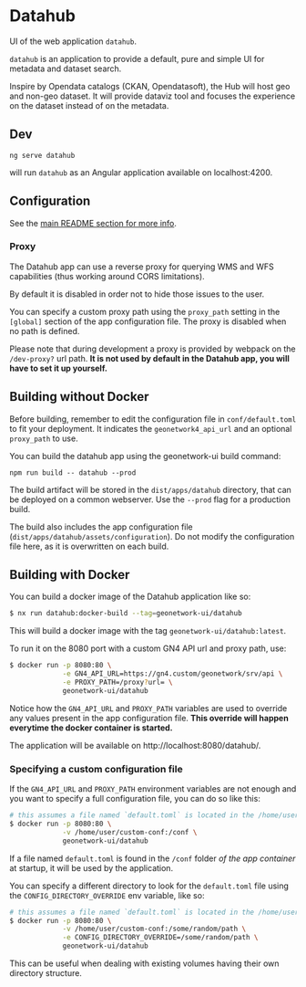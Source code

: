 # Datahub

UI of the web application `datahub`.

`datahub` is an application to provide a default, pure and simple UI for metadata and dataset search.

Inspire by Opendata catalogs (CKAN, Opendatasoft), the Hub will host geo and non-geo dataset. It will provide dataviz tool and focuses the experience on the dataset instead of on the metadata.

## Dev

```
ng serve datahub
```

will run `datahub` as an Angular application available on localhost:4200.

## Configuration

See the [main README section for more info](../../README.md#application-configuration).

### Proxy

The Datahub app can use a reverse proxy for querying WMS and WFS capabilities (thus working around
CORS limitations).

By default it is disabled in order not to hide those issues to the user.

You can specify a custom proxy path using the `proxy_path` setting in the `[global]` section of the app configuration file. The proxy is disabled when
no path is defined.

Please note that during development a proxy is provided by webpack on the `/dev-proxy?` url path. **It is
not used by default in the Datahub app, you will have to set it up yourself.**

## Building without Docker

Before building, remember to edit the configuration file in `conf/default.toml` to fit your deployment. It indicates the `geonetwork4_api_url` and an optional `proxy_path` to use.

You can build the datahub app using the geonetwork-ui build command:

```shell script
npm run build -- datahub --prod
```

The build artifact will be stored in the `dist/apps/datahub` directory, that can be deployed on a common webserver. Use the `--prod` flag for a production build.

The build also includes the app configuration file (`dist/apps/datahub/assets/configuration`). Do not modify the configuration file here, as it is overwritten on each build.

## Building with Docker

You can build a docker image of the Datahub application like so:

```bash
$ nx run datahub:docker-build --tag=geonetwork-ui/datahub
```

This will build a docker image with the tag `geonetwork-ui/datahub:latest`.

To run it on the 8080 port with a custom GN4 API url and proxy path, use:

```bash
$ docker run -p 8080:80 \
             -e GN4_API_URL=https://gn4.custom/geonetwork/srv/api \
             -e PROXY_PATH=/proxy?url= \
             geonetwork-ui/datahub
```

Notice how the `GN4_API_URL` and `PROXY_PATH` variables are used to override any values present in the app configuration file.
**This override will happen everytime the docker container is started.**

The application will be available on http://localhost:8080/datahub/.

### Specifying a custom configuration file

If the `GN4_API_URL` and `PROXY_PATH` environment variables are not enough and you want to specify a full configuration file,
you can do so like this:

```bash
# this assumes a file named `default.toml` is located in the /home/user/custom-conf directory:
$ docker run -p 8080:80 \
             -v /home/user/custom-conf:/conf \
             geonetwork-ui/datahub
```

If a file named `default.toml` is found in the `/conf` folder _of the app container_ at startup, it will be used by the application.

You can specify a different directory to look for the `default.toml` file using the `CONFIG_DIRECTORY_OVERRIDE` env variable, like so:

```bash
# this assumes a file named `default.toml` is located in the /home/user/custom-conf directory:
$ docker run -p 8080:80 \
             -v /home/user/custom-conf:/some/random/path \
             -e CONFIG_DIRECTORY_OVERRIDE=/some/random/path \
             geonetwork-ui/datahub
```

This can be useful when dealing with existing volumes having their own directory structure.
